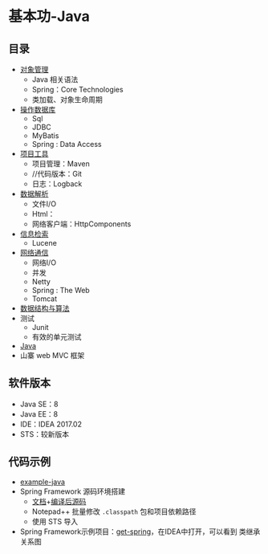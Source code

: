 #   基本功-Java

##  目录
-   [对象管理](object.md)
    -   Java 相关语法
    -   Spring：Core Technologies
    -   类加载、对象生命周期
-   [操作数据库](database.md)
    -   Sql
    -   JDBC
    -   MyBatis
    -   Spring : Data Access
-   [项目工具](project.md)
    -   项目管理：Maven
    -   //代码版本：Git
    -   日志：Logback
-   [数据解析](processing.md)
    -   文件I/O
    -   Html：
    -   网络客户端：HttpComponents
-   [信息检索](search.md)
    -   Lucene
-   [网络通信](network.md)
    -   网络I/O
    -   并发
    -   Netty
    -   Spring : The Web
    -   Tomcat
-   [数据结构与算法](algorithm.md)
-   测试
    -   Junit
    -   有效的单元测试
-   [Java](../java/README.md)
-   山寨 web MVC 框架


##  软件版本
-   Java SE：8
-   Java EE：8
-   IDE：IDEA 2017.02
-   STS：较新版本

##  代码示例
-   [example-java](https://github.com/kaoshanji/example/tree/master/example-java)
-   Spring Framework 源码环境搭建
    -   [文档](http://plq6gjb8l.bkt.clouddn.com/spring-framework-3.2.18.RELEASE-docs.zip)+[编译后源码](http://plq6gjb8l.bkt.clouddn.com/spring-projects-3.2.19-sourcecode-build.zip)
    -   Notepad++ 批量修改 `.classpath` 包和项目依赖路径
    -   使用 STS 导入
-   Spring Framework示例项目：[get-spring](https://github.com/kaoshanji/example/tree/master/example-java/get-spring)，在IDEA中打开，可以看到 类继承关系图


